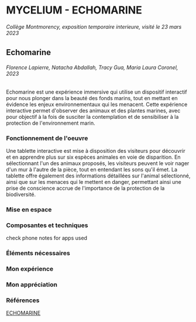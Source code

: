 # MYCELIUM - ECHOMARINE
###### Collège Montmorency, exposition temporaire interieure, visité le 23 mars 2023
## Echomarine
###### Florence Lapierre, Natacha Abdallah, Tracy Gua, Maria Laura Coronel, 2023

Echomarine est une expérience immersive qui utilise un dispositif interactif pour nous plonger dans la beauté des fonds marins, tout en mettant en évidence les enjeux environnementaux qui les menacent. Cette expérience interactive permet d'observer des animaux et des plantes marines, avec pour objectif à la fois de susciter la contemplation et de sensibiliser à la protection de l'environnement marin.

### Fonctionnement de l'oeuvre

Une tablette interactive est mise à disposition des visiteurs pour découvrir et en apprendre plus sur six espèces animales en voie de disparition. En sélectionnant l'un des animaux proposés, les visiteurs peuvent le voir nager d'un mur à l'autre de la pièce, tout en entendant les sons qu'il émet. La tablette offre également des informations détaillées sur l'animal sélectionné, ainsi que sur les menaces qui le mettent en danger, permettant ainsi une prise de conscience accrue de l'importance de la protection de la biodiversité.

### Mise en espace



### Composantes et techniques

check phone notes for apps used

### Éléments nécessaires



### Mon expérience



### Mon appréciation



### Références

[ECHOMARINE](https://tim-montmorency.com/2023/projets/Echomarine/docs/web/index.html)
